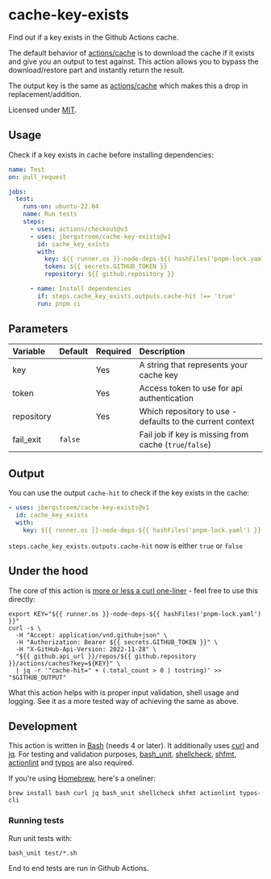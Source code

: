 # cache-key-exists

Find out if a key exists in the Github Actions cache.

The default behavior of [actions/cache][gh-cache] is to download the cache if it exists and give you
an output to test against. This action allows you to bypass the download/restore part and instantly
return the result.

The output key is the same as [actions/cache][gh-cache] which makes this a drop in replacement/addition.

Licensed under [MIT][license].

## Usage

Check if a key exists in cache before installing dependencies:

```yaml
name: Test
on: pull_request

jobs:
  test:
    runs-on: ubuntu-22.04
    name: Run tests
    steps:
      - uses: actions/checkout@v3
      - uses: jbergstroem/cache-key-exists@v1
        id: cache_key_exists
        with:
          key: ${{ runner.os }}-node-deps-${{ hashFiles('pnpm-lock.yaml') }}
          token: ${{ secrets.GITHUB_TOKEN }}
          repository: ${{ github.repository }}

      - name: Install dependencies
        if: steps.cache_key_exists.outputs.cache-hit !== 'true'
        run: pnpm ci
```

## Parameters

| Variable   | Default | Required | Description                                               |
| :--------- | :------ | :------- | :-------------------------------------------------------- |
| key        |         | Yes      | A string that represents your cache key                   |
| token      |         | Yes      | Access token to use for api authentication                |
| repository |         | Yes      | Which repository to use - defaults to the current context |
| fail_exit  | `false` |          | Fail job if key is missing from cache (`true`/`false`)    |

## Output

You can use the output `cache-hit` to check if the key exists in the cache:

```yaml
- uses: jbergstroem/cache-key-exists@v1
  id: cache_key_exists
  with:
    key: ${{ runner.os }}-node-deps-${{ hashFiles('pnpm-lock.yaml') }}
```

`steps.cache_key_exists.outputs.cache-hit` now is either `true` or `false`

## Under the hood

The core of this action is [more or less a curl one-liner][curl.sh] - feel free to use this directly:

```shell
export KEY="${{ runner.os }}-node-deps-${{ hashFiles('pnpm-lock.yaml') }}"
curl -s \
  -H "Accept: application/vnd.github+json" \
  -H "Authorization: Bearer ${{ secrets.GITHUB_TOKEN }}" \
  -H "X-GitHub-Api-Version: 2022-11-28" \
  "${{ github.api_url }}/repos/${{ github.repository }}/actions/caches?key=${KEY}" \
  | jq -r '"cache-hit=" + (.total_count > 0 | tostring)' >> "$GITHUB_OUTPUT"
```

What this action helps with is proper input validation, shell usage and logging. See it as a
more tested way of achieving the same as above.

## Development

This action is written in [Bash][bash] (needs 4 or later). It additionally uses [curl][curl] and
[jq][jq]. For testing and validation purposes, [bash_unit][bash_unit], [shellcheck][shellcheck],
[shfmt][shfmt], [actionlint][actionlint] and [typos][typos] are also required.

If you're using [Homebrew][brew], here's a oneliner:

```shell
brew install bash curl jq bash_unit shellcheck shfmt actionlint typos-cli
```

### Running tests

Run unit tests with:

```shell
bash_unit test/*.sh
```

End to end tests are run in Github Actions.

[gh-cache]: https://github.com/actions/cache
[curl.sh]: ./lib/curl.sh
[bash]: https://www.gnu.org/software/bash/
[curl]: https://curl.se/
[jq]: https://stedolan.github.io/jq/
[bash_unit]: https://github.com/pgrange/bash_unit
[shellcheck]: https://www.shellcheck.net
[shfmt]: https://github.com/mvdan/sh
[actionlint]: https://github.com/rhysd/actionlint
[typos]: https://crates.io/crates/typos-cli
[brew]: https://brew.sh
[license]: ./LICENSE
